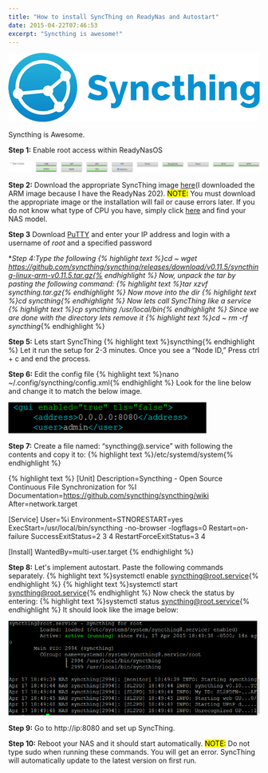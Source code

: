 ```yaml
---
title: "How to install SyncThing on ReadyNas and Autostart"
date: 2015-04-22T07:46:53
excerpt: "Syncthing is awesome!"
---
```

![Syncthing](/uploads/2015/syncthing-readynas/logo-text-256.png)

Syncthing is Awesome. 

**Step 1:** Enable root access within ReadyNasOS 

![Syncthing](/uploads/2015/syncthing-readynas/SSH.png)

**Step 2:** Download the appropriate SyncThing image [here](https://github.com/syncthing/syncthing/releases)(I downloaded the ARM image because I have the ReadyNas 202).
<mark>NOTE:</mark> You must download the appropriate image or the installation will fail or cause errors later. If you do not know what type of CPU you have, simply click [here](http://www.netgear.com/business/products/storage/readynas/readynas-desktop.aspx#tab-models) and find your NAS model.

**Step 3** Download [PuTTY](http://www.chiark.greenend.org.uk/~sgtatham/putty/download.html) and enter your IP address and login with a username of *root* and a specified password

**Step 4:**Type the following
{% highlight text %}cd ~
wget https://github.com/syncthing/syncthing/releases/download/v0.11.5/syncthing-linux-arm-v0.11.5.tar.gz{% endhighlight %}
Now, unpack the tar by pasting the following command:
{% highlight text %}tar xzvf syncthing*.tar.gz{% endhighlight %}
Now move into the dir
{% highlight text %}cd syncthing*{% endhighlight %}
Now lets call SyncThing like a service
{% highlight text %}cp syncthing /usr/local/bin{% endhighlight %}
Since we are done with the directory lets remove it
{% highlight text %}cd ~
rm -rf syncthing*{% endhighlight %}

**Step 5:** Lets start SyncThing
{% highlight text %}syncthing{% endhighlight %}
Let it run the setup for 2-3 minutes. Once you see a &#8220;Node ID,&#8221; Press ctrl + c and end the process.

**Step 6:** Edit the config file
{% highlight text %}nano ~/.config/syncthing/config.xml{% endhighlight %}
Look for the line below and change it to match the below image. 

![Syncthing](/uploads/2015/syncthing-readynas/config.png)

**Step 7:** Create a file named: &#8220;syncthing@.service&#8221; with following the contents and copy it to:
{% highlight text %}/etc/systemd/system{% endhighlight %}

{% highlight text %}
[Unit]
Description=Syncthing - Open Source Continuous File Synchronization for %I
Documentation=https://github.com/syncthing/syncthing/wiki
After=network.target
 
[Service]
User=%i
Environment=STNORESTART=yes
ExecStart=/usr/local/bin/syncthing -no-browser -logflags=0
Restart=on-failure
SuccessExitStatus=2 3 4
RestartForceExitStatus=3 4
 
[Install]
WantedBy=multi-user.target
{% endhighlight %}

**Step 8:** Let's implement autostart. Paste the following commands separately.
{% highlight text %}systemctl enable syncthing@root.service{% endhighlight %}
{% highlight text %}systemctl start syncthing@root.service{% endhighlight %}
Now check the status by entering:
{% highlight text %}systemctl status syncthing@root.service{% endhighlight %}
It should look like the image below:

![Syncthing](/uploads/2015/syncthing-readynas/success.png)

**Step 9:** Go to http://ip:8080 and set up SyncThing.

**Step 10:** Reboot your NAS and it should start automatically.
<mark>NOTE:</mark> Do not type sudo when running these commands. You will get an error. SyncThing will automatically update to the latest version on first run.

